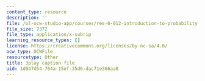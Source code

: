 ```yaml
---
content_type: resource
description: ''
file: /ol-ocw-studio-app/courses/res-6-012-introduction-to-probability-spring-2018/1d047d54764a15ef35d6dac71e366aa8_wnts35dE1Sg.srt
file_size: 7372
file_type: application/x-subrip
learning_resource_types: []
license: https://creativecommons.org/licenses/by-nc-sa/4.0/
ocw_type: OCWFile
resourcetype: Other
title: 3play caption file
uid: 1d047d54-764a-15ef-35d6-dac71e366aa8
---
```

